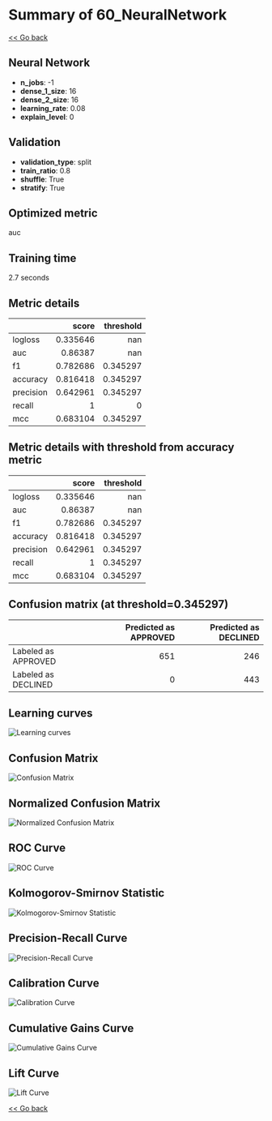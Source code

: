 # Summary of 60_NeuralNetwork

[<< Go back](../README.md)


## Neural Network
- **n_jobs**: -1
- **dense_1_size**: 16
- **dense_2_size**: 16
- **learning_rate**: 0.08
- **explain_level**: 0

## Validation
 - **validation_type**: split
 - **train_ratio**: 0.8
 - **shuffle**: True
 - **stratify**: True

## Optimized metric
auc

## Training time

2.7 seconds

## Metric details
|           |    score |   threshold |
|:----------|---------:|------------:|
| logloss   | 0.335646 |  nan        |
| auc       | 0.86387  |  nan        |
| f1        | 0.782686 |    0.345297 |
| accuracy  | 0.816418 |    0.345297 |
| precision | 0.642961 |    0.345297 |
| recall    | 1        |    0        |
| mcc       | 0.683104 |    0.345297 |


## Metric details with threshold from accuracy metric
|           |    score |   threshold |
|:----------|---------:|------------:|
| logloss   | 0.335646 |  nan        |
| auc       | 0.86387  |  nan        |
| f1        | 0.782686 |    0.345297 |
| accuracy  | 0.816418 |    0.345297 |
| precision | 0.642961 |    0.345297 |
| recall    | 1        |    0.345297 |
| mcc       | 0.683104 |    0.345297 |


## Confusion matrix (at threshold=0.345297)
|                     |   Predicted as APPROVED |   Predicted as DECLINED |
|:--------------------|------------------------:|------------------------:|
| Labeled as APPROVED |                     651 |                     246 |
| Labeled as DECLINED |                       0 |                     443 |

## Learning curves
![Learning curves](learning_curves.png)
## Confusion Matrix

![Confusion Matrix](confusion_matrix.png)


## Normalized Confusion Matrix

![Normalized Confusion Matrix](confusion_matrix_normalized.png)


## ROC Curve

![ROC Curve](roc_curve.png)


## Kolmogorov-Smirnov Statistic

![Kolmogorov-Smirnov Statistic](ks_statistic.png)


## Precision-Recall Curve

![Precision-Recall Curve](precision_recall_curve.png)


## Calibration Curve

![Calibration Curve](calibration_curve_curve.png)


## Cumulative Gains Curve

![Cumulative Gains Curve](cumulative_gains_curve.png)


## Lift Curve

![Lift Curve](lift_curve.png)



[<< Go back](../README.md)
